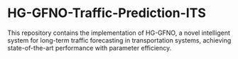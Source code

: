 # HG-GFNO-Traffic-Prediction-ITS
This repository contains the implementation of HG-GFNO, a novel intelligent system for long-term traffic forecasting in transportation systems, achieving state-of-the-art performance with parameter efficiency.
